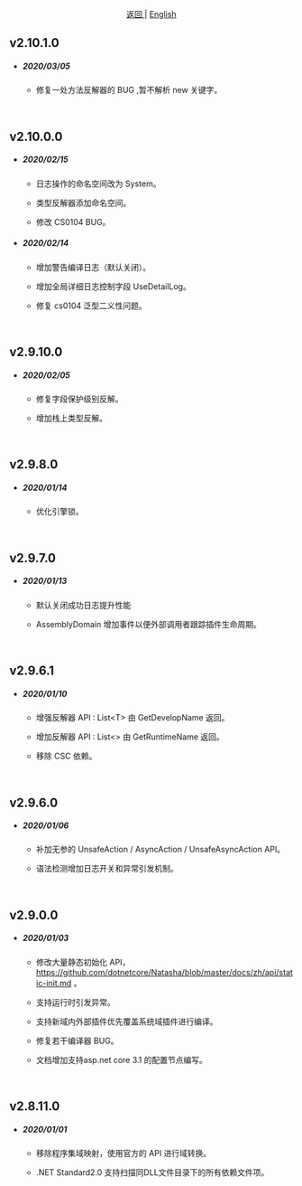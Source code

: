 
<p align="center">
 <a href="https://natasha.dotnetcore.xyz/"> 返回 </a> |  <a href="https://natasha.dotnetcore.xyz/en/update/2020.html"> English </a>
</p>   

 ## v2.10.1.0  
 
 
 - ##### 2020/03/05
 
    - 修复一处方法反解器的 BUG ,暂不解析 new 关键字。
   
    
 <br/>  
 
 ## v2.10.0.0  
 
 
 - ##### 2020/02/15
 
    - 日志操作的命名空间改为 System。
   
    - 类型反解器添加命名空间。
    
    - 修改 CS0104 BUG。
   
 
 - ##### 2020/02/14
 
    - 增加警告编译日志（默认关闭）。
   
    - 增加全局详细日志控制字段 UseDetailLog。
    
    - 修复 cs0104 泛型二义性问题。
   
 
 <br/>  


 ## v2.9.10.0

 - ##### 2020/02/05
 
    - 修复字段保护级别反解。
   
    - 增加栈上类型反解。
   
 

 <br/>  
 
 
 ## v2.9.8.0

 - ##### 2020/01/14
  
    - 优化引擎锁。
   
    

 <br/>  
 

 ## v2.9.7.0

 - ##### 2020/01/13
  
    - 默认关闭成功日志提升性能 
    
    - AssemblyDomain 增加事件以便外部调用者跟踪插件生命周期。
    
 <br/>  

 ## v2.9.6.1

 - ##### 2020/01/10
  
    - 增强反解器 API : List\<T\> 由 GetDevelopName 返回。 
    
    - 增加反解器 API : List<> 由 GetRuntimeName 返回。
    
    - 移除 CSC 依赖。  
    
 <br/>  


 ## v2.9.6.0

 - ##### 2020/01/06
  
    - 补加无参的 UnsafeAction / AsyncAction / UnsafeAsyncAction API。
    
    - 语法检测增加日志开关和异常引发机制。  
    
 <br/>  



## v2.9.0.0

 - ##### 2020/01/03
  
    - 修改大量静态初始化 API， https://github.com/dotnetcore/Natasha/blob/master/docs/zh/api/static-init.md 。
    
    - 支持运行时引发异常。  
    
    - 支持新域内外部插件优先覆盖系统域插件进行编译。
    
    - 修复若干编译器 BUG。
    
    - 文档增加支持asp.net core 3.1 的配置节点编写。
    
 <br/>  


## v2.8.11.0

 - ##### 2020/01/01
  
    - 移除程序集域映射，使用官方的 API 进行域转换。
    
    - .NET Standard2.0 支持扫描同DLL文件目录下的所有依赖文件项。  
    
 <br/>  
